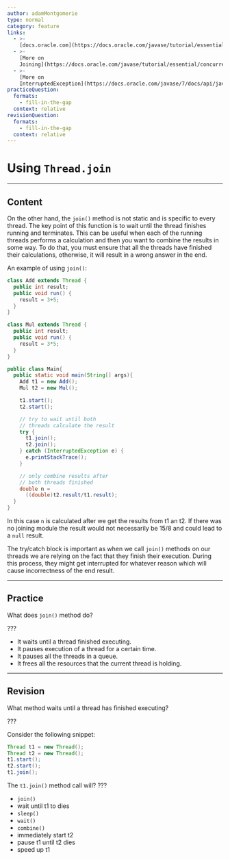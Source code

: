 ```yaml
---
author: adamMontgomerie
type: normal
category: feature
links:
  - >-
    [docs.oracle.com](https://docs.oracle.com/javase/tutorial/essential/concurrency/join.html){website}
  - >-
    [More on
    Joining](https://docs.oracle.com/javase/tutorial/essential/concurrency/join.html){website}
  - >-
    [More on
    InterruptedException](https://docs.oracle.com/javase/7/docs/api/java/lang/InterruptedException.html){website}
practiceQuestion:
  formats:
    - fill-in-the-gap
  context: relative
revisionQuestion:
  formats:
    - fill-in-the-gap
  context: relative
---
```


# Using `Thread.join`


---

## Content

On the other hand, the `join()` method is not static and is specific to every thread. The key point of this function is to wait until the thread finishes running and terminates. This can be useful when each of the running threads performs a calculation and then you want to combine the results in some way. To do that, you must ensure that all the threads have finished their calculations, otherwise, it will result in a wrong answer in the end.

An example of using `join()`:

```java
class Add extends Thread {
  public int result;
  public void run() {
    result = 3+5;
  }
}

class Mul extends Thread {
  public int result;
  public void run() {
    result = 3*5;
  }
}

public class Main{
  public static void main(String[] args){
    Add t1 = new Add();
    Mul t2 = new Mul();

    t1.start();
    t2.start();

    // try to wait until both
    // threads calculate the result
    try {
      t1.join();
      t2.join();
    } catch (InterruptedException e) {
      e.printStackTrace();
    }

    // only combine results after
    // both threads finished
    double n = 
      ((double)t2.result/t1.result);
  }
}
```

In this case `n` is calculated after we get the results from t1 an t2. If there was no joining module the result would not necessarily be 15/8 and could lead to a `null` result.

The try/catch block is important as when we call `join()` methods on our threads we are relying on the fact that they finish their execution. During this process, they might get interrupted for whatever reason which will cause incorrectness of the end result.


---

## Practice

What does `join()` method do?

???

- It waits until a thread finished executing.
- It pauses execution of a thread for a certain time.
- It pauses all the threads in a queue.
- It frees all the resources that the current thread is holding.


---

## Revision

What method waits until a thread has finished executing?

???

Consider the following snippet:

```java
Thread t1 = new Thread();
Thread t2 = new Thread();
t1.start();
t2.start();
t1.join();
```

The `t1.join()` method call will? ???

- `join()`
- wait until t1 to dies
- `sleep()`
- `wait()`
- `combine()`
- immediately start t2
- pause t1 until t2 dies
- speed up t1
